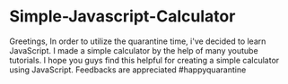# Simple-Javascript-Calculator
Greetings,
    In order to utilize the quarantine time, i've decided to learn JavaScript. I made a simple calculator by the help of many youtube tutorials. I hope you guys find this helpful for creating a simple calculator using JavaScript. Feedbacks are appreciated #happyquarantine
